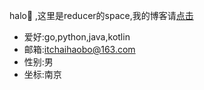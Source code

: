 halo🎉 ,这里是reducer的space,我的博客请[点击](https://www.chaihaobo.top)  
- 爱好:go,python,java,kotlin
- 邮箱:itchaihaobo@163.com
- 性别:男
- 坐标:南京
